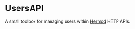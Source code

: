 # UsersAPI

A small toolbox for managing users within [Hermod](https://github.com/Vanaheimr/Hermod) HTTP APIs.
